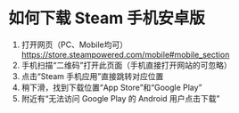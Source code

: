 # 如何下载 Steam 手机安卓版

1. 打开网页（PC、Mobile均可） https://store.steampowered.com/mobile#mobile_section
1. 手机扫描“二维码”打开此页面（手机直接打开网站的可忽略）
1. 点击“Steam 手机应用”直接跳转对应位置
1. 稍下滑，找到下载位置“App Store”和“Google Play”
1. 附近有“无法访问 Google Play 的 Android 用户点击下载”
